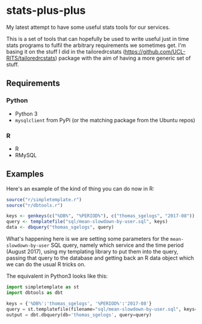 # stats-plus-plus
My latest attempt to have some useful stats tools for our services.

This is a set of tools that can hopefully be used to write useful just in time stats programs to fulfil the arbitrary requirements we sometimes get.  I'm basing it on the stuff I did in the tailoredrcstats (https://github.com/UCL-RITS/tailoredrcstats) package with the aim of having a more generic set of stuff.

## Requirements

### Python

* Python 3
* `mysqlclient` from PyPi (or the matching package from the Ubuntu repos)

### R

* R
* RMySQL

## Examples

Here's an example of the kind of thing you can do now in R:

```R
source("r/simpletemplate.r")
source("r/dbtools.r")

keys <- genkeys(c("%DB%", "%PERIOD%"), c("thomas_sgelogs", "2017-08"))
query <- templatefile("sql/mean-slowdown-by-user.sql", keys)
data <- dbquery("thomas_sgelogs", query)
```

What's happening here is we are setting some parameters for the `mean-slowdown-by-user` SQL query, namely which service and the time period (August 2017), using my templating library to put them into the query, passing that query to the database and getting back an R data object which we can do the usual R tricks on.

The equivalent in Python3 looks like this:

```Python
import simpletemplate as st 
import dbtools as dbt 

keys = {'%DB%':'thomas_sgelogs', '%PERIOD%':'2017-08'}
query = st.templatefile(filename="sql/mean-slowdown-by-user.sql", keys=keys)
output = dbt.dbquery(db='thomas_sgelogs', query=query)
```